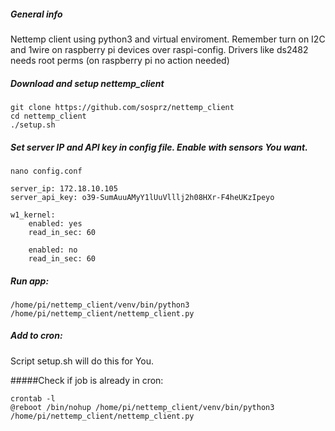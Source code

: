 
##### General info

Nettemp client using python3 and virtual enviroment.
Remember turn on I2C and 1wire on raspberry pi devices over raspi-config. 
Drivers like ds2482 needs root perms (on raspberry pi no action needed)


##### Download and setup nettemp_client

```
git clone https://github.com/sosprz/nettemp_client
cd nettemp_client
./setup.sh
```

##### Set server IP and API key in config file. Enable with sensors You want. 


```
nano config.conf
```

```
server_ip: 172.18.10.105
server_api_key: o39-SumAuuAMyY1lUuVlllj2h08HXr-F4heUKzIpeyo

w1_kernel:
    enabled: yes
    read_in_sec: 60

    enabled: no
    read_in_sec: 60

```

##### Run app:

```
/home/pi/nettemp_client/venv/bin/python3 /home/pi/nettemp_client/nettemp_client.py
```

##### Add to cron:

Script setup.sh will do this for You.

#####Check if job is already in cron:

```
crontab -l
@reboot /bin/nohup /home/pi/nettemp_client/venv/bin/python3 /home/pi/nettemp_client/nettemp_client.py

```







